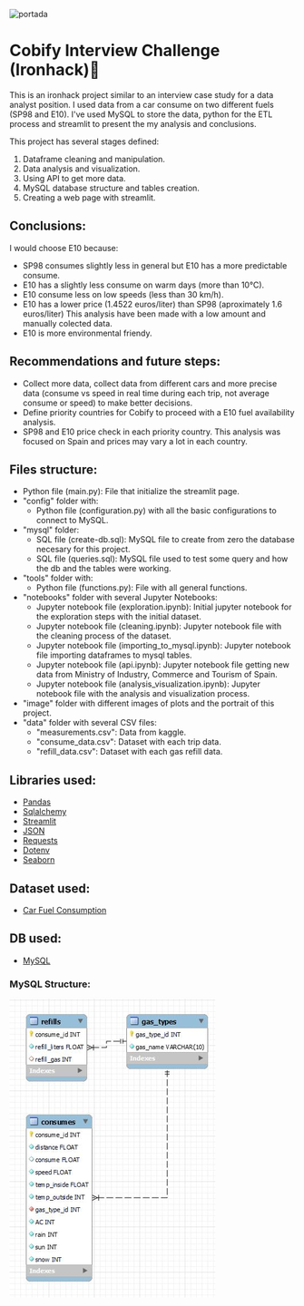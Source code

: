 ![portada](https://github.com/ccastroblua/reto_data/blob/main/images/cobify.png)

# Cobify Interview Challenge (Ironhack)🚕

This is an ironhack project similar to an interview case study for a data analyst position. I used data from a car consume on two different fuels (SP98 and E10).
I've used MySQL to store the data, python for the ETL process and streamlit to present the my analysis and conclusions.

This project has several stages defined:
1. Dataframe cleaning and manipulation.
2. Data analysis and visualization.
3. Using API to get more data.
4. MySQL database structure and tables creation.
5. Creating a web page with streamlit. 

## Conclusions:
I would choose E10 because:
- SP98 consumes slightly less in general but E10 has a more predictable consume.
- E10 has a slightly less consume on warm days (more than 10°C).
- E10 consume less on low speeds (less than 30 km/h).
- E10 has a lower price (1.4522 euros/liter) than SP98 (aproximately 1.6 euros/liter)
This analysis have been made with a low amount and manually colected data.
- E10 is more environmental friendy.

## Recommendations and future steps:
- Collect more data, collect data from different cars and more precise data (consume vs speed in real time during each trip, not average consume or speed) to make better decisions.
- Define priority countries for Cobify to proceed with a E10 fuel availability analysis.
- SP98 and E10 price check in each priority country. This analysis was focused on Spain and prices may vary a lot in each country.

## Files structure:

- Python file (main.py): File that initialize the streamlit page.
- "config" folder with:
    - Python file (configuration.py) with all the basic configurations to connect to MySQL.
- "mysql" folder:
    - SQL file (create-db.sql): MySQL file to create from zero the database necesary for this project.
    - SQL file (queries.sql): MySQL file used to test some query and how the db and the tables were working.
- "tools" folder with:
    - Python file (functions.py): File with all general functions.
- "notebooks" folder with several Jupyter Notebooks:
    - Jupyter notebook file (exploration.ipynb): Initial jupyter notebook for the exploration steps with the initial dataset.
    - Jupyter notebook file (cleaning.ipynb): Jupyter notebook file with the cleaning process of the dataset.
    - Jupyter notebook file (importing_to_mysql.ipynb): Jupyter notebook file importing dataframes to mysql tables.
    - Jupyter notebook file (api.ipynb): Jupyter notebook file getting new data from 
    Ministry of Industry, Commerce and Tourism of Spain.
    - Jupyter notebook file (analysis_visualization.ipynb): Jupyter notebook file with the analysis and visualization process.
- "image" folder with different images of plots and the portrait of this project.
- "data" folder with several CSV files:
    - "measurements.csv": Data from kaggle.
    - "consume_data.csv": Dataset with each trip data.
    - "refill_data.csv": Dataset with each gas refill data.

## Libraries used:

- [Pandas](https://pandas.pydata.org/)
- [Sqlalchemy](https://www.sqlalchemy.org/)
- [Streamlit](https://docs.streamlit.io/en/stable/api.html)
- [JSON](https://docs.python.org/3/library/json.html)
- [Requests](https://docs.python-requests.org/en/master/)
- [Dotenv](https://pypi.org/project/python-dotenv/)
- [Seaborn](https://seaborn.pydata.org/introduction.html)

## Dataset used:

- [Car Fuel Consumption](https://www.kaggle.com/anderas/car-consume)

## DB used:

- [MySQL](https://www.mysql.com/)

### MySQL Structure:

![MySQL Schema](images/mysql.JPG)
